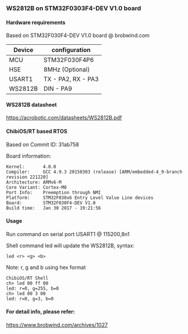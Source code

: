 
### WS2812B on STM32F0303F4-DEV V1.0 board

#### Hardware requirements
Based on STM32F030F4-DEV V1.0 board @ brobwind.com

| Device  | configuration            |
| ------- | ------------------------ |
| MCU     | STM32F030F4P6            |
| HSE     | 8MHz (Optional)          |
| USART1  | TX - PA2, RX - PA3       |
| WS2812B | DIN - PA9                |

#### WS2812B datasheet
https://acrobotic.com/datasheets/WS2812B.pdf

#### ChibiOS/RT based RTOS
Based on Commit ID: 31ab758

Board information:
```
Kernel:       4.0.0
Compiler:     GCC 4.9.3 20150303 (release) [ARM/embedded-4_9-branch revision 221220]
Architecture: ARMv6-M
Core Variant: Cortex-M0
Port Info:    Preemption through NMI
Platform:     STM32F030x6 Entry Level Value Line devices
Board:        STM32F030F4-DEV V1.0
Build time:   Jan 30 2017 - 19:21:56
```

#### Usage
Run command on serial port USART1 @ 115200,8n1

Shell command led will update the WS2812B, syntax:
```
led <r> <g> <b>
```
Note: r, g and b using hex format

```
ChibiOS/RT Shell
ch> led 00 ff 00
led: r=0, g=255, b=0
ch> led 00 3 00
led: r=0, g=3, b=0
```

#### For detail info, please refer:
https://www.brobwind.com/archives/1027
